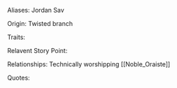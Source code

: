 
Aliases:
 Jordan
 Sav
 
Origin: Twisted branch


Traits:

Relavent Story Point:

Relationships:
 Technically worshipping [[Noble_Oraiste]]

Quotes:

